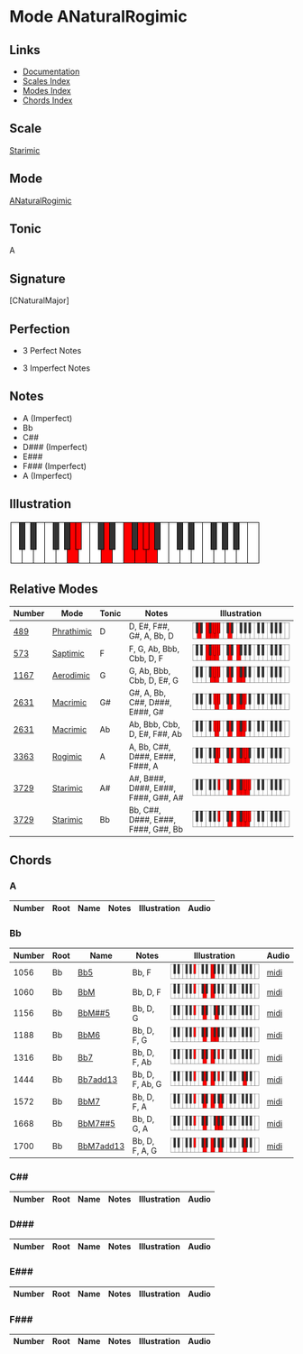 # Mode ANaturalRogimic

## Links

- [Documentation](index.md)
- [Scales Index](Scales.md)
- [Modes Index](Modes.md)
- [Chords Index](Chords.md)

## Scale

[Starimic](ScaleStarimic.md)

## Mode

[ANaturalRogimic](ModeANaturalRogimic.md)

## Tonic

A

## Signature

[CNaturalMajor]

## Perfection

 - 3 Perfect Notes

 - 3 Imperfect Notes

## Notes

- A (Imperfect)
- Bb
- C##
- D### (Imperfect)
- E###
- F### (Imperfect)
- A (Imperfect)

## Illustration

![ANaturalRogimic](ModeANaturalRogimic.png)

## Relative Modes

| Number | Mode | Tonic | Notes | Illustration |
|--------|------|-------|-------|--------------|
| [489](https://ianring.com/musictheory/scales/489) | [Phrathimic](ModePhrathimic.md) | D | D, E#, F##, G#, A, Bb, D | ![DNaturalPhrathimic](ModeDNaturalPhrathimic.png) |
| [573](https://ianring.com/musictheory/scales/573) | [Saptimic](ModeSaptimic.md) | F | F, G, Ab, Bbb, Cbb, D, F | ![FNaturalSaptimic](ModeFNaturalSaptimic.png) |
| [1167](https://ianring.com/musictheory/scales/1167) | [Aerodimic](ModeAerodimic.md) | G | G, Ab, Bbb, Cbb, D, E#, G | ![GNaturalAerodimic](ModeGNaturalAerodimic.png) |
| [2631](https://ianring.com/musictheory/scales/2631) | [Macrimic](ModeMacrimic.md) | G# | G#, A, Bb, C##, D###, E###, G# | ![GSharpMacrimic](ModeGSharpMacrimic.png) |
| [2631](https://ianring.com/musictheory/scales/2631) | [Macrimic](ModeMacrimic.md) | Ab | Ab, Bbb, Cbb, D, E#, F##, Ab | ![AFlatMacrimic](ModeAFlatMacrimic.png) |
| [3363](https://ianring.com/musictheory/scales/3363) | [Rogimic](ModeRogimic.md) | A | A, Bb, C##, D###, E###, F###, A | ![ANaturalRogimic](ModeANaturalRogimic.png) |
| [3729](https://ianring.com/musictheory/scales/3729) | [Starimic](ModeStarimic.md) | A# | A#, B###, D###, E###, F###, G##, A# | ![ASharpStarimic](ModeASharpStarimic.png) |
| [3729](https://ianring.com/musictheory/scales/3729) | [Starimic](ModeStarimic.md) | Bb | Bb, C##, D###, E###, F###, G##, Bb | ![BFlatStarimic](ModeBFlatStarimic.png) |

## Chords

### A

| Number | Root | Name | Notes | Illustration | Audio |
|--------|------|------|-------|--------------|-------|

### Bb

| Number | Root | Name | Notes | Illustration | Audio |
|--------|------|------|-------|--------------|-------|
| 1056 | Bb | [Bb5](ChordBFlatPowerChord.md) | Bb, F | ![Bb5](ChordBFlatPowerChordRootPosition.png) | [midi](ChordBFlatPowerChordRootPosition.mid) |
| 1060 | Bb | [BbM](ChordBFlatMajor.md) | Bb, D, F | ![BbM](ChordBFlatMajorRootPosition.png) | [midi](ChordBFlatMajorRootPosition.mid) |
| 1156 | Bb | [BbM##5](ChordBFlatMajorDoubleSharpFifth.md) | Bb, D, G | ![BbM##5](ChordBFlatMajorDoubleSharpFifthRootPosition.png) | [midi](ChordBFlatMajorDoubleSharpFifthRootPosition.mid) |
| 1188 | Bb | [BbM6](ChordBFlatMajorSixth.md) | Bb, D, F, G | ![BbM6](ChordBFlatMajorSixthRootPosition.png) | [midi](ChordBFlatMajorSixthRootPosition.mid) |
| 1316 | Bb | [Bb7](ChordBFlatDominantSeventh.md) | Bb, D, F, Ab | ![Bb7](ChordBFlatDominantSeventhRootPosition.png) | [midi](ChordBFlatDominantSeventhRootPosition.mid) |
| 1444 | Bb | [Bb7add13](ChordBFlatDominantSeventhAddThirteenth.md) | Bb, D, F, Ab, G | ![Bb7add13](ChordBFlatDominantSeventhAddThirteenthRootPosition.png) | [midi](ChordBFlatDominantSeventhAddThirteenthRootPosition.mid) |
| 1572 | Bb | [BbM7](ChordBFlatMajorSeventh.md) | Bb, D, F, A | ![BbM7](ChordBFlatMajorSeventhRootPosition.png) | [midi](ChordBFlatMajorSeventhRootPosition.mid) |
| 1668 | Bb | [BbM7##5](ChordBFlatMajorSeventhDoubleSharpFifth.md) | Bb, D, G, A | ![BbM7##5](ChordBFlatMajorSeventhDoubleSharpFifthRootPosition.png) | [midi](ChordBFlatMajorSeventhDoubleSharpFifthRootPosition.mid) |
| 1700 | Bb | [BbM7add13](ChordBFlatMajorSeventhAddThirteenth.md) | Bb, D, F, A, G | ![BbM7add13](ChordBFlatMajorSeventhAddThirteenthRootPosition.png) | [midi](ChordBFlatMajorSeventhAddThirteenthRootPosition.mid) |

### C##

| Number | Root | Name | Notes | Illustration | Audio |
|--------|------|------|-------|--------------|-------|

### D###

| Number | Root | Name | Notes | Illustration | Audio |
|--------|------|------|-------|--------------|-------|

### E###

| Number | Root | Name | Notes | Illustration | Audio |
|--------|------|------|-------|--------------|-------|

### F###

| Number | Root | Name | Notes | Illustration | Audio |
|--------|------|------|-------|--------------|-------|

